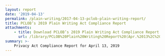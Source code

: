 ```yaml
---
layout: report
date: '2019-04-13'
permalink: /plain-writing/2017-04-13-pclob-plain-writing-report/
title: PCLOB’s 2019 Plain Writing Act Compliance Report
attachments:
    - title: Download PCLOB’s 2019 Plain Writing Act Compliance Report
      url: /library/PCLOB%20Plain%20Writing%20Report%20(Apr.%2013%2C%202017).pdf
summary: >-
    Privacy Act Compliance Report for April 13, 2019
---
```

